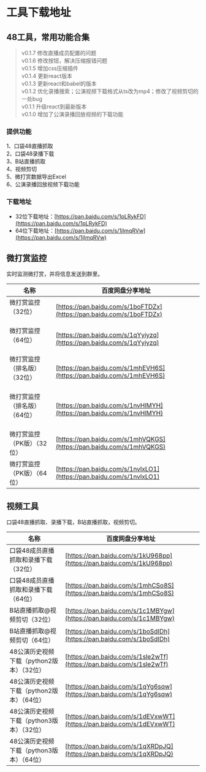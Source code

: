 # 工具下载地址

## 48工具，常用功能合集
> v0.1.7 修改直播成员配置的问题   
> v0.1.6 修改按钮，解决压缩报错问题   
> v0.1.5 增加css压缩插件   
> v0.1.4 更新react版本   
> v0.1.3 更新react和babel的版本   
> v0.1.2 优化录播搜索；公演视频下载格式从ts改为mp4；修改了视频剪切的一处bug   
> v0.1.1 升级react到最新版本   
> v0.1.0 增加了公演录播回放视频的下载功能   
### 提供功能
1、口袋48直播抓取   
2、口袋48录播下载   
3、B站直播抓取   
4、视频剪切   
5、微打赏数据导出Excel   
6、公演录播回放视频下载功能
### 下载地址
* 32位下载地址：[https://pan.baidu.com/s/1pLRykFD](https://pan.baidu.com/s/1pLRykFD)
* 64位下载地址：[https://pan.baidu.com/s/1jImqRVw](https://pan.baidu.com/s/1jImqRVw)

## 微打赏监控
实时监测微打赏，并将信息发送到群里。

| 名称 | 百度网盘分享地址 |
| ---  | --- |
| 微打赏监控（32位）                       | [https://pan.baidu.com/s/1boFTDZx](https://pan.baidu.com/s/1boFTDZx) |
| 微打赏监控（64位）                       | [https://pan.baidu.com/s/1qYyiyzq](https://pan.baidu.com/s/1qYyiyzq) |
| 微打赏监控（排名版）（32位）              | [https://pan.baidu.com/s/1mhEVH6S](https://pan.baidu.com/s/1mhEVH6S) |
| 微打赏监控（排名版）（64位）              | [https://pan.baidu.com/s/1nvHlMYH](https://pan.baidu.com/s/1nvHlMYH) |
| 微打赏监控（PK版）（32位）               | [https://pan.baidu.com/s/1mhVQKGS](https://pan.baidu.com/s/1mhVQKGS) |
| 微打赏监控（PK版）（64位）               | [https://pan.baidu.com/s/1nvlxLO1](https://pan.baidu.com/s/1nvlxLO1) |

## 视频工具
口袋48直播抓取、录播下载，B站直播抓取，视频剪切。

| 名称 | 百度网盘分享地址 |
| ---  | --- |
| 口袋48成员直播抓取和录播下载 （32位）     | [https://pan.baidu.com/s/1kU968pp](https://pan.baidu.com/s/1kU968pp) |
| 口袋48成员直播抓取和录播下载 （64位）     | [https://pan.baidu.com/s/1mhCSo8S](https://pan.baidu.com/s/1mhCSo8S) |
| B站直播抓取@视频剪切（32位）              | [https://pan.baidu.com/s/1c1MBYgw](https://pan.baidu.com/s/1c1MBYgw) |
| B站直播抓取@视频剪切（64位）              | [https://pan.baidu.com/s/1boSdIDh](https://pan.baidu.com/s/1boSdIDh) |
| 48公演历史视频下载（python2版本）（32位） | [https://pan.baidu.com/s/1sle2wTf](https://pan.baidu.com/s/1sle2wTf) |
| 48公演历史视频下载（python2版本）（64位） | [https://pan.baidu.com/s/1qYg6sqw](https://pan.baidu.com/s/1qYg6sqw) |
| 48公演历史视频下载（python3版本）（32位） | [https://pan.baidu.com/s/1dEVxwWT](https://pan.baidu.com/s/1dEVxwWT) |
| 48公演历史视频下载（python3版本）（64位） | [https://pan.baidu.com/s/1qXRDpJQ](https://pan.baidu.com/s/1qXRDpJQ) |
